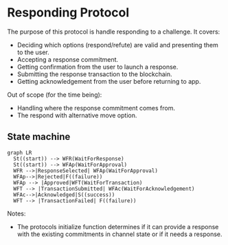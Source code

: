 # Responding Protocol

The purpose of this protocol is handle responding to a challenge.
It covers:

- Deciding which options (respond/refute) are valid and presenting them to the user.
- Accepting a response commitment.
- Getting confirmation from the user to launch a response.
- Submitting the response transaction to the blockchain.
- Getting acknowledgement from the user before returning to app.

Out of scope (for the time being):

- Handling where the response commitment comes from.
- The respond with alternative move option.

## State machine

```mermaid
graph LR
  St((start)) --> WFR(WaitForResponse)
  St((start)) --> WFAp(WaitForApproval)
  WFR -->|ResponseSelected| WFAp(WaitForApproval)
  WFAp-->|Rejected|F((failure))
  WFAp --> |Approved|WFT(WaitForTransaction)
  WFT --> |TransactionSubmitted| WFAc(WaitForAcknowledgement)
  WFAc-->|Acknowledged|S((success))
  WFT --> |TransactionFailed| F((failure))
```

Notes:

- The protocols initialize function determines if it can provide a response with the existing commitments in channel state or if it needs a response.
